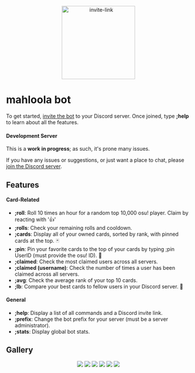<a href="https://discord.com/api/oauth2/authorize?client_id=674498529489846272&permissions=8&scope=bot">
  <p align="center">
  <img src="https://cdn.discordapp.com/attachments/656735056701685760/980370406957531156/d26384fbd9990c9eb5841d500c60cf9d.png" alt="invite-link" width="200"/>
  </p>
</a>


# mahloola bot

To get started, <a href="https://discord.com/api/oauth2/authorize?client_id=674498529489846272&permissions=2147609664&scope=applications.commands%20bot">invite the bot</a> to your Discord server. Once joined, type **;help** to learn about all the features.

#### Development Server
This is a **work in progress**; as such, it's prone many issues.

If you have any issues or suggestions, or just want a place to chat, please <a href="https://discord.gg/DGdzyapHkW">join the Discord server</a>.

## Features

#### Card-Related
- **;roll**: Roll 10 times an hour for a random top 10,000 osu! player. Claim by reacting with '👍'
- **;rolls**: Check your remaining rolls and cooldown.
- **;cards**: Display all of your owned cards, sorted by rank, with pinned cards at the top. 🃏
- **;pin**: Pin your favorite cards to the top of your cards by typing ;pin UserID (must provide the osu! ID). 📌
- **;claimed**: Check the most claimed users across all servers.
- **;claimed (username)**: Check the number of times a user has been claimed across all servers.
- **;avg**: Check the average rank of your top 10 cards.
- **;lb**: Compare your best cards to fellow users in your Discord server. 🥇
#### General
- **;help**: Display a list of all commands and a Discord invite link.
- **;prefix**: Change the bot prefix for your server (must be a server administrator).
- **;stats**: Display global bot stats.



## Gallery
<p align="center">
  <img src="https://user-images.githubusercontent.com/61226619/171368666-21ff37fb-50e9-447f-8fe0-28c90873c757.png"/>
  <img src="https://user-images.githubusercontent.com/61226619/171369919-4c376fb8-b297-45c5-9e22-8759a56030c8.png"/>
  <img src="https://user-images.githubusercontent.com/61226619/171368644-e0be6b1a-29f0-4668-a4d0-12f48f18fa20.png"/>
  <img src="https://user-images.githubusercontent.com/61226619/171368658-97ad4d68-82bf-4c11-a2fc-286ebb12ab69.png"/>
  <img src="https://user-images.githubusercontent.com/61226619/171368673-8a2af7d5-4c12-4f85-9ef5-7b4049660bde.png"/>
  <img src="https://user-images.githubusercontent.com/61226619/171370416-51a9823d-3cda-41d0-99a3-c3e9a4c58d06.png"/>
</p>


